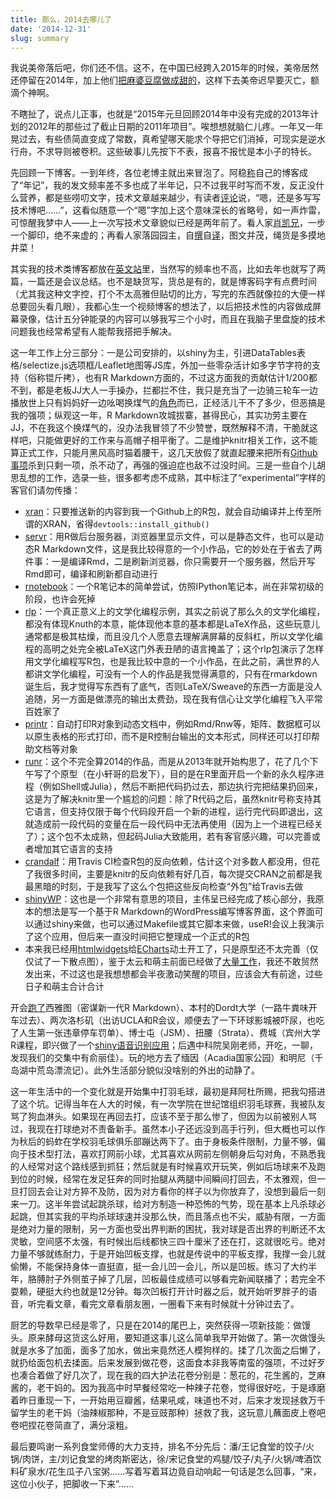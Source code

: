 ```yaml
---
title: 那么，2014去哪儿了
date: '2014-12-31'
slug: summary
---
```


我说美帝落后吧，你们还不信。这不，在中国已经跨入2015年的时候，美帝居然还停留在2014年，加上他们[把麻婆豆腐做成甜的](http://weibo.com/2514669664/zy0W1w22U)，这样下去美帝迟早要灭亡，额滴个神啊。

不瞎扯了，说点儿正事，也就是“2015年元旦回顾2014年中没有完成的2013年计划的2012年的那些过了截止日期的2011年项目”。唉想想就脑仁儿疼。一年又一年晃过去，有些债简直变成了常数，真希望哪天能求个导把它们消掉，可现实是逆水行舟，不求导则被卷积。这些破事儿先按下不表，报喜不报忧是本小子的特长。

先回顾一下博客。一到年终，各位老博主就出来冒泡了。阿稳[称](http://www.wentrue.net/blog/?p=1635)自己的博客成了“年记”，我的发文频率差不多也成了半年记，只不过我平时写而不发，反正没什么营养，都是些唠叨文字，技术文章越来越少，有读者[评论](/cn/2014/06/on-writing/)说，“嗯，还是多写写技术博吧……”，这看似随意一个“嗯”字加上这个意味深长的省略号，如一声炸雷，可惊醒我梦中人——上一次写技术文章貌似已经是两年前了。看人家[肖凯兄](http://xccds1977.blogspot.com)，一步一个脚印，绝不来虚的；再看人家落园园主，自[撰](http://www.loyhome.com/?p=3703)自[译](http://blog.cloudlychen.net/?p=429)，图文并茂，绳货是多摸地井菜！

其实我的技术类博客都放在[英文站](/en/)里，当然写的频率也不高，比如去年也就写了两篇，一篇还是会议总结。也不是缺货写，货总是有的，就是博客码字有点费时间（尤其我这种文字控，打个不太高雅但贴切的比方，写完的东西就像拉的大便一样总要回头看几眼），我都心生一个视频博客的想法了，以后把技术性的内容做成屏幕录像，估计五分钟能录的内容可以够我写三个小时，而且在我脑子里盘旋的技术问题我也经常希望有人能帮我搭把手解决。

这一年工作上分三部分：一是公司安排的，以shiny为主，引进DataTables表格/selectize.js选项框/Leaflet地图等JS库，外加一些零杂活计如多字节字符的支持（俗称锟斤拷），也有R Markdown方面的，不过这方面我的贡献估计1/200都不到，都是老板JJ大人一手操办，拦都拦不住，我只是充当了一边骑三轮车一边播放世上只有妈妈好一边吆喝换煤气的[角色](http://blog.rstudio.org/2014/06/18/r-markdown-v2/)而已，正经活儿干不了多少，但恶搞是我的强项；纵观这一年，R Markdown攻城拔寨，甚得民心，其实功劳主要在JJ，不在我这个换煤气的，没办法我冒领了不少赞誉，既然解释不清，干脆就这样吧，只能做更好的工作来与高帽子相平衡了。二是维护knitr相关工作，这不能算正式工作，只能月黑风高时猫着腰干，这几天放假了就直起腰来把所有[Github事项](https://github.com/yihui/knitr/issues)杀到只剩一项，杀不动了，再强的强迫症也敌不过没时间。三是一些自个儿胡思乱想的工作，选录一些，很多都考虑不成熟，其中标注了“experimental”字样的客官们请勿传播：

- [xran](https://github.com/yihui/xran)：只要推送新的内容到我一个Github上的R包，就会自动编译并上传至所谓的XRAN，省得`devtools::install_github()`
- [servr](https://github.com/yihui/servr)：用R做后台服务器，浏览器里显示文件，可以是静态文件，也可以是动态R Markdown文件，这是我比较得意的一个小作品，它的妙处在于省去了两件事：一是编译Rmd，二是刷新浏览器，你只需要开一个服务器，然后开写Rmd即可，编译和刷新都自动进行
- [rnotebook](https://github.com/yihui/rnotebook)：一个R笔记本的简单尝试，仿照IPython笔记本，尚在非常初级的阶段，也许会死掉
- [rlp](https://github.com/yihui/rlp)：一个真正意义上的文学化编程示例，其实之前说了那么久的文学化编程，都没有体现Knuth的本意，能体现他本意的基本都是LaTeX作品，这些玩意儿通常都是极其枯燥，而且没几个人愿意去理解满屏幕的反斜杠，所以文学化编程的高明之处完全被LaTeX这门外表丑陋的语言掩盖了；这个rlp包演示了怎样用文学化编程写R包，也是我比较中意的一个小作品，在此之前，满世界的人都讲文学化编程，可没有一个人的作品是我觉得满意的，只有在rmarkdown诞生后，我才觉得写东西有了底气，否则LaTeX/Sweave的东西一方面是没人追随，另一方面是做漂亮的输出太费劲，现在我有信心让文学化编程飞入平常百姓家了
- [printr](https://github.com/yihui/printr)：自动打印R对象到动态文档中，例如Rmd/Rnw等，矩阵、数据框可以以原生表格的形式打印，而不是R控制台输出的文本形式，同样还可以打印帮助文档等对象
- [runr](https://github.com/yihui/runr)：这个不完全算2014的作品，而是从2013年就开始构思了，花了几个下午写了个原型（在小轩哥的启发下），目的是在R里面开启一个新的永久程序进程（例如Shell或Julia），然后不断把代码扔过去，那边执行完把结果扔回来，这是为了解决knitr里一个尴尬的问题：除了R代码之后，虽然knitr号称支持其它语言，但支持仅限于每个代码段开启一个新的进程，运行完代码即退出，这就造成前一段代码的变量在后一段代码中无法再使用（因为上一个进程已经关了）；这个包不太成熟，但起码Julia大致能用，若有客官感兴趣，可以完善或者增加其它语言的支持
- [crandalf](https://github.com/yihui/crandalf)：用Travis CI检查R包的反向依赖，估计这个对多数人都没用，但花了我很多时间，主要是knitr的反向依赖有好几百，每次提交CRAN之前都是我最黑暗的时刻，于是我写了这么个包把这些反向检查“外包”给Travis去做
- [shinyWP](https://github.com/yihui/shinyWP)：这也是一个非常有意思的项目，主伟呈已经完成了核心部分，我原本的想法是写一个基于R Markdown的WordPress编写博客界面，这个界面可以通过shiny来做，也可以通过Makefile或其它脚本来做，useR!会议上我演示了这个应用，但后来一直没时间把它整理成一个正式的R包
- 本来我已经用[htmlwidgets](http://www.htmlwidgets.org/)给[ECharts](http://echarts.baidu.com)动土开工了，只是原型还不太完善（仅仅试了一下散点图），鉴于太云和萌主前面已经做了[大量工作](https://github.com/taiyun/recharts)，我还不敢贸然发出来，不过这也是我想想都会半夜激动笑醒的项目，应该会大有前途，过些日子和萌主合计合计

开会[跑了](https://mapsengine.google.com/map/viewer?mid=z_O19zMrDpM0.kwXA6bVsh7No)西雅图（密谋新一代R Markdown）、本村的Dordt大学（一路牛粪味开车过去）、两次洛杉矶（出访UCLA和R会议，顺便去了一下环球影城被吓尿，也吃了人生第一张违章停车罚单）、博士屯（JSM）、扭腰（Strata）、费城（宾州大学R课程，即兴做了一个[shiny语音识别应用](https://yihui.shinyapps.io/voice/)；后遇中科院吴刚老师，开吃，一聊，发现我们的交集中有俞丽佳）。玩的地方去了缅因（Acadia国家公园）和明尼（千岛湖中荒岛漂流记）。此外生活部分貌似没啥别的外出的动静了。

这一年生活中的一个变化就是开始集中打羽毛球，最初是拜阿杜所赐，把我勾搭进了这个坑。记得当年在人大的时候，有一次学院在世纪馆组织羽毛球赛，我被队友骂了狗血淋头。如果现在再回去打，应该不至于那么惨了，但因为以前被别人骂过，我现在打球绝对不责备新手。虽然本小子还远没到高手行列，但大概也可以作为秋后的蚂蚱在学校羽毛球俱乐部蹦达两下了。由于身板条件限制，力量不够，偏向于技术型打法，喜欢打网前小球，尤其喜欢从网前左侧朝身后勾对角，不熟悉我的人经常对这个路线感到抓狂；然后就是有时候喜欢开玩笑，例如后场球来不及跑到位的时候，经常在发足狂奔的同时抬腿从两腿中间瞬间打回去，不太雅观，但一旦打回去会让对方猝不及防，因为对方看你的样子以为你放弃了，没想到最后一刻来一刀。这半年尝试起跳杀球，给对方制造一种恐怖的气势，现在基本上凡杀球必起跳，但其实我的平均杀球球速并没那么快，而且落点也不尖，威胁有限，一方面是绝对力量的限制，另一方面也受出界判断的困扰，我对球是否出界的判断还不太灵敏，空间感不太强，有时候出后线都快三四十厘米了还在打，这就很吃亏。绝对力量不够就练耐力，于是开始凹板支撑，也就是传说中的平板支撑，我撑一会儿就偷懒，不能保持身体一直挺直，挺一会儿凹一会儿，所以是凹板。练习了大约半年，胳膊肘子外侧茧子掉了几层，凹板最佳成绩可以够看完新闻联播了；若完全不耍赖，硬挺大约也就是12分钟。每次凹板打开计时器之后，就开始听罗胖子的语音，听完看文章，看完文章看朋友圈，一圈看下来有时候就十分钟过去了。

厨艺的导数早已经是零了，只是在2014的尾巴上，突然获得一项新技能：做馒头。原来酵母这货这么好用，要知道这事儿这么简单我早开始做了。第一次做馒头就是水多了加面，面多了加水，做出来竟然还人模狗样的。揉了几次面之后懒了，就扔给面包机去揉面。后来发展到做花卷，这面食本非我等南蛮的强项，不过好歹也凑合着做了好几次了，现在我的四大护法花卷分别是：葱花的，花生酱的，芝麻酱的，老干妈的。因为我高中时早餐经常吃一种辣子花卷，觉得很好吃，于是琢磨着昨日重现一下，一开始用豆瓣酱，结果吼咸，味道也不对，后来才发现拯救万千留学生的老干妈（油辣椒那种，不是豆豉那种）拯救了我，这玩意儿蘸面皮上卷吧卷吧捏花卷简直了，满分滚粗。

最后要鸣谢一系列食堂师傅的大力支持，排名不分先后：潘/王记食堂的饺子/火锅/肉饼，主/刘记食堂的烤肉斯密达，徐/宋记食堂的鸡腿/饺子/丸子/火锅/啤酒饮料矿泉水/花生瓜子八宝粥……写着写着耳边竟自动响起一句话是怎么回事，“来，这位小伙子，把脚收一下来”……
